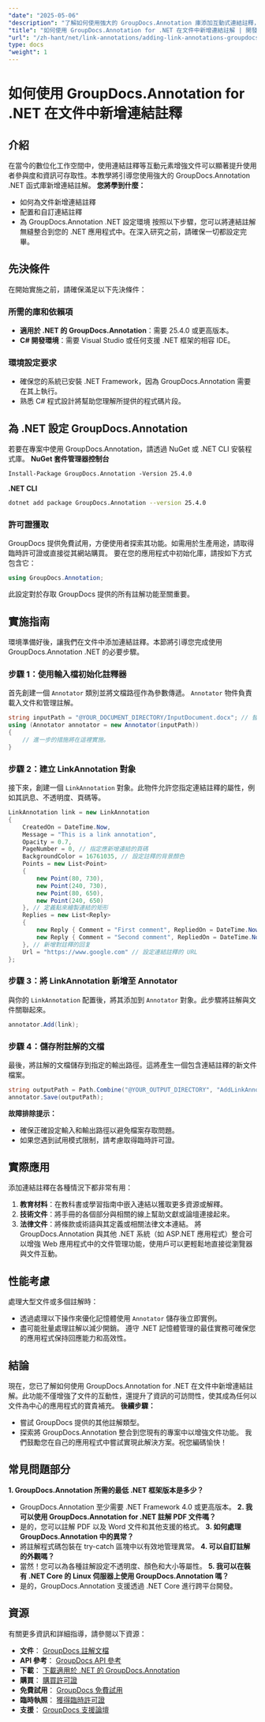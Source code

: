 ```yaml
---
"date": "2025-05-06"
"description": "了解如何使用強大的 GroupDocs.Annotation 庫添加互動式連結註釋，從而增強您的 .NET 應用程式。按照我們的分步指南，立即提昇文件互動性。"
"title": "如何使用 GroupDocs.Annotation for .NET 在文件中新增連結註解 | 開發人員指南"
"url": "/zh-hant/net/link-annotations/adding-link-annotations-groupdocs-annotation-dotnet/"
type: docs
"weight": 1
---
```


# 如何使用 GroupDocs.Annotation for .NET 在文件中新增連結註釋
## 介紹
在當今的數位化工作空間中，使用連結註釋等互動元素增強文件可以顯著提升使用者參與度和資訊可存取性。本教學將引導您使用強大的 GroupDocs.Annotation .NET 函式庫新增連結註解。
**您將學到什麼：**
- 如何為文件新增連結註釋
- 配置和自訂連結註釋
- 為 GroupDocs.Annotation .NET 設定環境
按照以下步驟，您可以將連結註解無縫整合到您的 .NET 應用程式中。在深入研究之前，請確保一切都設定完畢。
## 先決條件
在開始實施之前，請確保滿足以下先決條件：
### 所需的庫和依賴項
- **適用於 .NET 的 GroupDocs.Annotation**：需要 25.4.0 或更高版本。
- **C# 開發環境**：需要 Visual Studio 或任何支援 .NET 框架的相容 IDE。
### 環境設定要求
- 確保您的系統已安裝 .NET Framework，因為 GroupDocs.Annotation 需要在其上執行。
- 熟悉 C# 程式設計將幫助您理解所提供的程式碼片段。
## 為 .NET 設定 GroupDocs.Annotation
若要在專案中使用 GroupDocs.Annotation，請透過 NuGet 或 .NET CLI 安裝程式庫。
**NuGet 套件管理器控制台**
```shell
Install-Package GroupDocs.Annotation -Version 25.4.0
```
**.NET CLI**
```bash
dotnet add package GroupDocs.Annotation --version 25.4.0
```
### 許可證獲取
GroupDocs 提供免費試用，方便使用者探索其功能。如需用於生產用途，請取得臨時許可證或直接從其網站購買。
要在您的應用程式中初始化庫，請按如下方式包含它：
```csharp
using GroupDocs.Annotation;
```
此設定對於存取 GroupDocs 提供的所有註解功能至關重要。
## 實施指南
環境準備好後，讓我們在文件中添加連結註釋。本節將引導您完成使用 GroupDocs.Annotation .NET 的必要步驟。
### 步驟 1：使用輸入檔初始化註釋器
首先創建一個 `Annotator` 類別並將文檔路徑作為參數傳遞。 `Annotator` 物件負責載入文件和管理註解。
```csharp
string inputPath = "@YOUR_DOCUMENT_DIRECTORY/InputDocument.docx"; // 替換為您的文件路徑
using (Annotator annotator = new Annotator(inputPath))
{
    // 進一步的措施將在這裡實施。
}
```
### 步驟 2：建立 LinkAnnotation 對象
接下來，創建一個 `LinkAnnotation` 對象。此物件允許您指定連結註釋的屬性，例如其訊息、不透明度、頁碼等。
```csharp
LinkAnnotation link = new LinkAnnotation
{
    CreatedOn = DateTime.Now,
    Message = "This is a link annotation",
    Opacity = 0.7,
    PageNumber = 0, // 指定應新增連結的頁碼
    BackgroundColor = 16761035, // 設定註釋的背景顏色
    Points = new List<Point>
    {
        new Point(80, 730),
        new Point(240, 730),
        new Point(80, 650),
        new Point(240, 650)
    }, // 定義點來繪製連結的矩形
    Replies = new List<Reply>
    {
        new Reply { Comment = "First comment", RepliedOn = DateTime.Now },
        new Reply { Comment = "Second comment", RepliedOn = DateTime.Now }
    }, // 新增對註釋的回复
    Url = "https://www.google.com" // 設定連結註釋的 URL
};
```
### 步驟 3：將 LinkAnnotation 新增至 Annotator
與你的 `LinkAnnotation` 配置後，將其添加到 `Annotator` 對象。此步驟將註解與文件關聯起來。
```csharp
annotator.Add(link);
```
### 步驟 4：儲存附註解的文檔
最後，將註解的文檔儲存到指定的輸出路徑。這將產生一個包含連結註釋的新文件檔案。
```csharp
string outputPath = Path.Combine("@YOUR_OUTPUT_DIRECTORY", "AddLinkAnnotation-output.docx");
annotator.Save(outputPath);
```
**故障排除提示：**
- 確保正確設定輸入和輸出路徑以避免檔案存取問題。
- 如果您遇到試用模式限制，請考慮取得臨時許可證。
## 實際應用
添加連結註釋在各種情況下都非常有用：
1. **教育材料**：在教科書或學習指南中嵌入連結以獲取更多資源或解釋。
2. **技術文件**：將手冊的各個部分與相關的線上幫助文獻或論壇連接起來。
3. **法律文件**：將條款或術語與其定義或相關法律文本連結。
將 GroupDocs.Annotation 與其他 .NET 系統（如 ASP.NET 應用程式）整合可以增強 Web 應用程式中的文件管理功能，使用戶可以更輕鬆地直接從瀏覽器與文件互動。
## 性能考慮
處理大型文件或多個註解時：
- 透過處理以下操作來優化記憶體使用 `Annotator` 儲存後立即實例。
- 盡可能批量處理註解以減少開銷。
遵守 .NET 記憶體管理的最佳實務可確保您的應用程式保持回應能力和高效性。
## 結論
現在，您已了解如何使用 GroupDocs.Annotation for .NET 在文件中新增連結註解。此功能不僅增強了文件的互動性，還提升了資訊的可訪問性，使其成為任何以文件為中心的應用程式的寶貴補充。
**後續步驟：**
- 嘗試 GroupDocs 提供的其他註解類型。
- 探索將 GroupDocs.Annotation 整合到您現有的專案中以增強文件功能。
我們鼓勵您在自己的應用程式中嘗試實現此解決方案。祝您編碼愉快！
## 常見問題部分
**1. GroupDocs.Annotation 所需的最低 .NET 框架版本是多少？**
   - GroupDocs.Annotation 至少需要 .NET Framework 4.0 或更高版本。
**2. 我可以使用 GroupDocs.Annotation for .NET 註解 PDF 文件嗎？**
   - 是的，您可以註解 PDF 以及 Word 文件和其他支援的格式。
**3. 如何處理 GroupDocs.Annotation 中的異常？**
   - 將註解程式碼包裝在 try-catch 區塊中以有效地管理異常。
**4. 可以自訂註解的外觀嗎？**
   - 當然！您可以為各種註解設定不透明度、顏色和大小等屬性。
**5. 我可以在裝有 .NET Core 的 Linux 伺服器上使用 GroupDocs.Annotation 嗎？**
   - 是的，GroupDocs.Annotation 支援透過 .NET Core 進行跨平台開發。
## 資源
有關更多資訊和詳細指導，請參閱以下資源：
- **文件**： [GroupDocs 註解文檔](https://docs.groupdocs.com/annotation/net/)
- **API 參考**： [GroupDocs API 參考](https://reference.groupdocs.com/annotation/net/)
- **下載**： [下載適用於 .NET 的 GroupDocs.Annotation](https://releases.groupdocs.com/annotation/net/)
- **購買**： [購買許可證](https://purchase.groupdocs.com/buy)
- **免費試用**： [GroupDocs 免費試用](https://releases.groupdocs.com/annotation/net/)
- **臨時執照**： [獲得臨時許可證](https://purchase.groupdocs.com/temporary-license/)
- **支援**： [GroupDocs 支援論壇](https://forum.groupdocs.com/c/annotation/)
